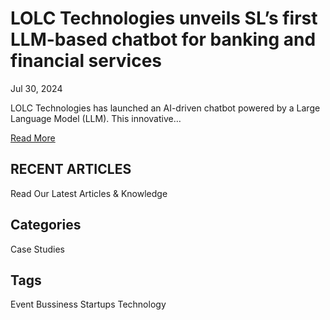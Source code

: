 # LOLC Technologies unveils SL’s first LLM-based chatbot for banking and financial services

Jul 30, 2024

LOLC Technologies has launched an AI-driven chatbot powered by a Large Language Model (LLM). This innovative…

[Read More](link_to_article)

## RECENT ARTICLES

Read Our Latest Articles & Knowledge

## Categories

Case Studies

## Tags

Event Bussiness Startups Technology